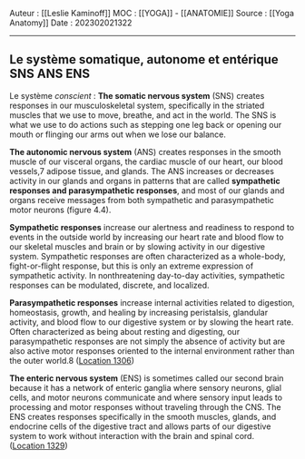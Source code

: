 Auteur : [[Leslie Kaminoff]]
MOC : [[YOGA]] - [[ANATOMIE]]
Source : [[Yoga Anatomy]]
Date : 202302021322
***

## Le système somatique, autonome et entérique SNS ANS ENS
Le système *conscient* : 
**The somatic nervous system** (SNS) creates responses in our musculoskeletal system, specifically in the striated muscles that we use to move, breathe, and act in the world. The SNS is what we use to do actions such as stepping one leg back or opening our mouth or flinging our arms out when we lose our balance. 

**The autonomic nervous system** (ANS) creates responses in the smooth muscle of our visceral organs, the cardiac muscle of our heart, our blood vessels,7 adipose tissue, and glands. The ANS increases or decreases activity in our glands and organs in patterns that are called **sympathetic responses and parasympathetic responses**, and most of our glands and organs receive messages from both sympathetic and parasympathetic motor neurons (figure 4.4). 

**Sympathetic responses** increase our alertness and readiness to respond to events in the outside world by increasing our heart rate and blood flow to our skeletal muscles and brain or by slowing activity in our digestive system. Sympathetic responses are often characterized as a whole-body, fight-or-flight response, but this is only an extreme expression of sympathetic activity. In nonthreatening day-to-day activities, sympathetic responses can be modulated, discrete, and localized. 

**Parasympathetic responses** increase internal activities related to digestion, homeostasis, growth, and healing by increasing peristalsis, glandular activity, and blood flow to our digestive system or by slowing the heart rate. Often characterized as being about resting and digesting, our parasympathetic responses are not simply the absence of activity but are also active motor responses oriented to the internal environment rather than the outer world.8 ([Location 1306](https://readwise.io/to_kindle?action=open&asin=B0998616FH&location=1306))

**The enteric nervous system** (ENS) is sometimes called our second brain because it has a network of enteric ganglia where sensory neurons, glial cells, and motor neurons communicate and where sensory input leads to processing and motor responses without traveling through the CNS. The ENS creates responses specifically in the smooth muscles, glands, and endocrine cells of the digestive tract and allows parts of our digestive system to work without interaction with the brain and spinal cord. ([Location 1329](https://readwise.io/to_kindle?action=open&asin=B0998616FH&location=1329))